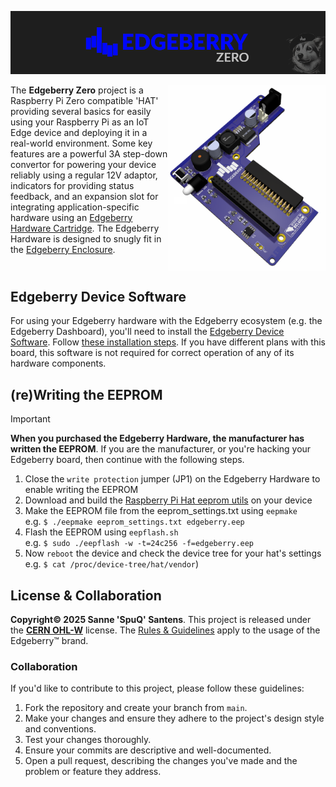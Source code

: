 ![Edgeberry banner](documentation/Edgeberry_Zero_banner.png?raw=true)

<img src="documentation/Edgeberry-Zero_rendering.png" align="right" width="50%"/>

The **Edgeberry Zero** project is a Raspberry Pi Zero compatible 'HAT' providing several basics for easily using your Raspberry Pi as an IoT Edge device and deploying it in a real-world environment. Some key features are a powerful 3A step-down convertor for powering your device reliably using a regular 12V adaptor, indicators for providing status feedback, and an expansion slot for integrating application-specific hardware using an [Edgeberry Hardware Cartridge](https://github.com/SpuQ/Edgeberry-cartridge-console-can). The Edgeberry Hardware is designed to snugly fit in the [Edgeberry Enclosure](https://www.thingiverse.com/thing:6595172).
<br/>
<br clear="right"/>

## Edgeberry Device Software
For using your Edgeberry hardware with the Edgeberry ecosystem (e.g. the Edgeberry Dashboard), you'll need to install the [Edgeberry Device Software](https://github.com/Edgeberry/Edgeberry/). Follow [these installation steps](https://github.com/Edgeberry/Edgeberry?tab=readme-ov-file#installation). If you have different plans with this board, this software is not required for correct operation of any of its hardware components.

## (re)Writing the EEPROM
>[!important]
>**When you purchased the Edgeberry Hardware, the manufacturer has written the EEPROM**. If you are the manufacturer, or you're hacking your Edgeberry board, then continue with the following steps.

1) Close the `write protection` jumper (JP1) on the Edgeberry Hardware to enable writing the EEPROM
2) Download and build the [Raspberry Pi Hat eeprom utils](https://github.com/raspberrypi/hats) on your device 
3) Make the EEPROM file from the eeprom_settings.txt using `eepmake` <br> e.g. `$ ./eepmake eeprom_settings.txt edgeberry.eep`
4) Flash the EEPROM using `eepflash.sh` <br> e.g. `$ sudo ./eepflash -w -t=24c256 -f=edgeberry.eep`
5) Now `reboot` the device and check the device tree for your hat's settings <br> e.g. `$ cat /proc/device-tree/hat/vendor`)

## License & Collaboration
**Copyright© 2025 Sanne 'SpuQ' Santens**. This project is released under the [**CERN OHL-W**](./LICENSE.txt) license. The [Rules & Guidelines](https://github.com/Edgeberry/.github/blob/main/brand/Edgeberry_Trademark_Rules_and_Guidelines.md) apply to the usage of the Edgeberry™ brand.

### Collaboration

If you'd like to contribute to this project, please follow these guidelines:
1. Fork the repository and create your branch from `main`.
2. Make your changes and ensure they adhere to the project's design style and conventions.
3. Test your changes thoroughly.
4. Ensure your commits are descriptive and well-documented.
5. Open a pull request, describing the changes you've made and the problem or feature they address.